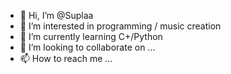 - 👋 Hi, I’m @Suplaa
- 👀 I’m interested in programming / music creation
- 🌱 I’m currently learning C+/Python
- 💞️ I’m looking to collaborate on ...
- 📫 How to reach me ...


